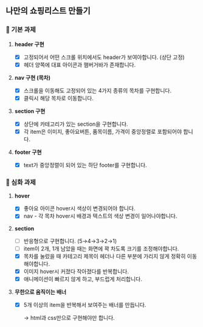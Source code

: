## 나만의 쇼핑리스트 만들기

### 🧩 기본 과제

1. **header 구현**

   - [x] 고정되어서 어떤 스크롤 위치에서도 header가 보여야합니다. (상단 고정)
   - [x] 헤더 양쪽에 대표 아이콘과 햄버거바가 존재합니다.

2. **nav 구현 (목차)**
   - [x] 스크롤을 이동해도 고정되어 있는 4가지 종류의 목차를 구현합니다.
   - [x] 클릭시 해당 목차로 이동합니다.
3. **section 구현**
   - [x] 상단에 카테고리가 있는 section을 구현합니다.
   - [x] 각 item은 이미지, 좋아요버튼, 품목이름, 가격이 중앙정렬로 포함되어야 합니다.
4. **footer 구현**
   - [x] text가 중앙정렬이 되어 있는 하단 footer를 구현합니다.

### 🌠 심화 과제

1. **hover**
   - [x] 좋아요 아이콘 hover시 색상이 변경되어야 합니다.
   - [x] nav - 각 목차 hover시 배경과 텍스트의 색상 변경이 일어나야합니다.
2. **section**
   - [ ] 반응형으로 구현합니다. (5→4→3→2→1)
   - [ ] item이 2개, 1개 남았을 때는 화면에 꽉 차도록 크기를 조정해야합니다.
   - [x] 목차를 눌렀을 때 카테고리 제목이 헤더나 다른 부분에 가리지 않게 정확히 이동해야합니다.
   - [x] 이미지 hover시 커졌다 작아졌다를 반복합니다.
   - [x] 애니메이션이 빠르지 않게 하고, 부드럽게 처리합니다.
3. **무한으로 움직이는 배너**

   - [x] 5개 이상의 item을 반복해서 보여주는 배너를 만듭니다.

     → html과 css만으로 구현해야만 합니다.
